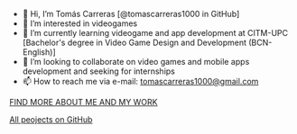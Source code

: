 - 👋 Hi, I’m Tomás Carreras [@tomascarreras1000 in GitHub]
- 👀 I’m interested in videogames
- 🌱 I’m currently learning videogame and app development at CITM-UPC [Bachelor's degree in Video Game Design and Development (BCN-English)]
- 💞️ I’m looking to collaborate on video games and mobile apps development and seeking for internships
- 📫 How to reach me via e-mail: tomascarreras1000@gmail.com

[FIND MORE ABOUT ME AND MY WORK](https://tomascarreras1000.github.io/tomascarreras/)

[All peojects on GitHub](https://tomascarreras1000.github.io/tomascarreras1000/)


<!---
tomascarreras1000/tomascarreras1000 is a ✨ special ✨ repository because its `README.md` (this file) appears on your GitHub profile.
You can click the Preview link to take a look at your changes.
--->
